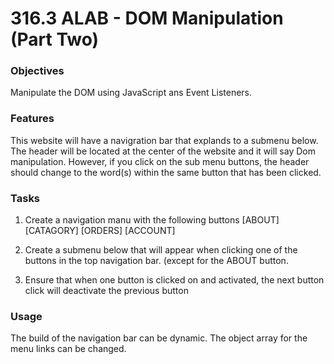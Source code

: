 # 316.3 ALAB - DOM Manipulation (Part Two)

### Objectives
Manipulate the DOM using JavaScript ans Event Listeners. 

### Features
This website will have a navigration bar that explands
to a submenu below. The header will be located at the center
of the website and it will say Dom manipulation. However, if 
you click on the sub menu buttons, the header should change to 
the word(s) within the same button that has been clicked. 


### Tasks
1) Create a navigation manu with the following buttons
[ABOUT] [CATAGORY] [ORDERS] [ACCOUNT]

2) Create a submenu below that will appear when clicking
one of the buttons in the top navigation bar. (except for 
the ABOUT button. 

3) Ensure that when one button is clicked on and 
activated, the next button click will deactivate the 
previous button

### Usage
The build of the navigation bar can be dynamic. 
The object array for the menu links can be changed. 








